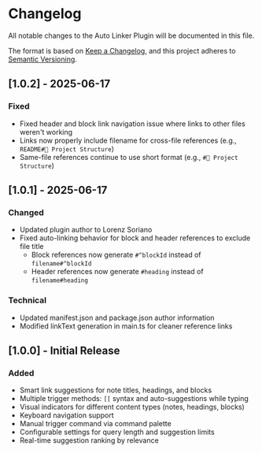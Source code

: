 # Changelog

All notable changes to the Auto Linker Plugin will be documented in this file.

The format is based on [Keep a Changelog](https://keepachangelog.com/en/1.0.0/),
and this project adheres to [Semantic Versioning](https://semver.org/spec/v2.0.0.html).

## [1.0.2] - 2025-06-17

### Fixed
- Fixed header and block link navigation issue where links to other files weren't working
- Links now properly include filename for cross-file references (e.g., `README#📁 Project Structure`)
- Same-file references continue to use short format (e.g., `#📁 Project Structure`)

## [1.0.1] - 2025-06-17

### Changed
- Updated plugin author to Lorenz Soriano
- Fixed auto-linking behavior for block and header references to exclude file title
  - Block references now generate `#^blockId` instead of `filename#^blockId`
  - Header references now generate `#heading` instead of `filename#heading`

### Technical
- Updated manifest.json and package.json author information
- Modified linkText generation in main.ts for cleaner reference links

## [1.0.0] - Initial Release

### Added
- Smart link suggestions for note titles, headings, and blocks
- Multiple trigger methods: `[[` syntax and auto-suggestions while typing
- Visual indicators for different content types (notes, headings, blocks)
- Keyboard navigation support
- Manual trigger command via command palette
- Configurable settings for query length and suggestion limits
- Real-time suggestion ranking by relevance